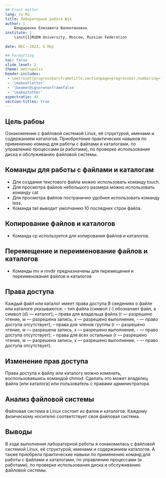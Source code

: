 ```yaml
---
## Front matter
lang: ru-RU
title: Лабораторная работа №14
author: |
	Бондаренко Елизавета Валентиновна
institute: |
	\inst{1}RUDN University, Moscow, Russian Federation
	
date: NEC--2022, 5 May

## Formatting
toc: false
slide_level: 2
theme: metropolis
header-includes: 
 - \metroset{progressbar=frametitle,sectionpage=progressbar,numbering=fraction}
 - '\makeatletter'
 - '\beamer@ignorenonframefalse'
 - '\makeatother'
aspectratio: 43
section-titles: true
---
```


## Цель рабоы 
Ознакомление с файловой системой Linux, её структурой, именами и содержанием
каталогов. Приобретение практических навыков по применению команд для работы
с файлами и каталогами, по управлению процессами (и работами), по проверке использования диска и обслуживанию файловой системы.


## Команды для работы с файлами и каталогам

 - Для создания текстового файла можно использовать команду touch.
 - Для просмотра файлов небольшого размера можно использовать команду cat
 - Для просмотра файлов постранично удобнее использовать команду less.
 - Команда tail выводит умолчанию 10 последних строк файла.

## Копирование файлов и каталогов
 - Команда cp используется для копирования файлов и каталогов.
 
## Перемещение и переименование файлов и каталогов
 - Команды mv и mvdir предназначены для перемещения и переименования файлов
и каталогов
 
##  Права доступа

Каждый файл или каталог имеет права доступа
В сведениях о файле или каталоге указываются:
– тип файла (символ (-) обозначает файл, а символ (d) — каталог);
– права для владельца файла (r — разрешено чтение, w — разрешена запись, x — разрешено выполнение, - — право доступа отсутствует);
– права для членов группы (r — разрешено чтение, w — разрешена запись, x — разрешено
выполнение, - — право доступа отсутствует);
– права для всех остальных (r — разрешено чтение, w — разрешена запись, x — разрешено
выполнение, - — право доступа отсутствует).


 
## Изменение прав доступа

Права доступа к файлу или каталогу можно изменить, воспользовавшись командой
chmod. Сделать это может владелец файла (или каталога) или пользователь с правами
администратора.

 
## Анализ файловой системы


Файловая система в Linux состоит из фалов и каталогов. Каждому физическому носителю соответствует своя файловая система.

 
## Выводы

В ходе выполнения лабораторной работы я ознакомилась  с файловой системой Linux, её структурой, именами и содержанием каталогов. А также приобрела  практические навыки по применению команд для работы с файлами и каталогами, по управлению процессами (и работами), по проверке использования диска и обслуживанию файловой системы.



